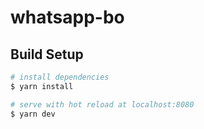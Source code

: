 # whatsapp-bo

## Build Setup

```bash
# install dependencies
$ yarn install

# serve with hot reload at localhost:8080
$ yarn dev
